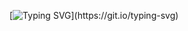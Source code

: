 [![Typing SVG](https://readme-typing-svg.demolab.com/?color=%2336BCF7&lines=Michail+Romaniuk;I+wanna+to+be+full+stack+developer;)](https://git.io/typing-svg)
